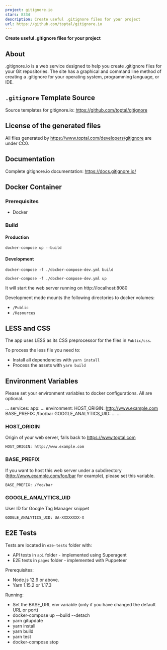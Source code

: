 ```yaml
---
project: gitignore.io
stars: 8334
description: Create useful .gitignore files for your project
url: https://github.com/toptal/gitignore.io
---
```


  
**Create useful .gitignore files for your project**

About
-----

.gitignore.io is a web service designed to help you create .gitignore files for your Git repositories. The site has a graphical and command line method of creating a .gitignore for your operating system, programming language, or IDE.

`.gitignore` Template Source
----------------------------

Source templates for gitignore.io: https://github.com/toptal/gitignore

License of the generated files
------------------------------

All files generated by https://www.toptal.com/developers/gitignore are under CC0.

Documentation
-------------

Complete gitignore.io documentation: https://docs.gitignore.io/

Docker Container
----------------

### Prerequisites

-   Docker

### Build

#### Production

```
docker-compose up --build
```

#### Development

```
docker-compose -f ./docker-compose-dev.yml build
```

```
docker-compose -f ./docker-compose-dev.yml up
```

It will start the web server running on http://localhost:8080

Development mode mounts the following directories to docker volumes:

-   `/Public`
-   `/Resources`

LESS and CSS
------------

The app uses LESS as its CSS preprocessor for the files in `Public/css`.

To process the less file you need to:

-   Install all dependencies with `yarn install`
-   Process the assets with `yarn build`

Environment Variables
---------------------

Please set your environment variables to docker configurations. All are optional.

...
services:
  app:
    ...
    environment:
      HOST\_ORIGIN: http://www.example.com
      BASE\_PREFIX: /foo/bar
      GOOGLE\_ANALYTICS\_UID:
    ...
...

### HOST\_ORIGIN

Origin of your web server, falls back to https://www.toptal.com

```
HOST_ORIGIN: http://www.example.com
```

### BASE\_PREFIX

If you want to host this web server under a subdirectory (http://www.example.com/foo/bar for example), please set this variable.

```
BASE_PREFIX: /foo/bar
```

### GOOGLE\_ANALYTICS\_UID

User ID for Google Tag Manager snippet

```
GOOGLE_ANALYTICS_UID: UA-XXXXXXXX-X
```

E2E Tests
---------

Tests are located in `e2e-tests` folder with:

-   API tests in `api` folder - implemented using Superagent
-   E2E tests in `pages` folder - implemented with Puppeteer

Prerequisites:

-   Node.js 12.9 or above.
-   Yarn 1.15.2 or 1.17.3

Running:

-   Set the BASE\_URL env variable (only if you have changed the default URL or port)
-   docker-compose up --build --detach
-   yarn gitupdate
-   yarn install
-   yarn build
-   yarn test
-   docker-compose stop
